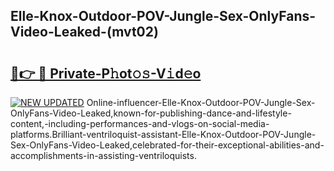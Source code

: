 ## Elle-Knox-Outdoor-POV-Jungle-Sex-OnlyFans-Video-Leaked-(mvt02)


# <h2><a href="https://mediaupload.pro?-19M">🔗👉 🔴 Private-P𝚑ot𝚘𝚜-V𝚒d𝚎o</a></h2>

[![NEW UPDATED](https://i.imgur.com/0qMVB7G.gif)](https://mediaupload.pro?-19M)
Online-influencer-Elle-Knox-Outdoor-POV-Jungle-Sex-OnlyFans-Video-Leaked,known-for-publishing-dance-and-lifestyle-content,-including-performances-and-vlogs-on-social-media-platforms.Brilliant-ventriloquist-assistant-Elle-Knox-Outdoor-POV-Jungle-Sex-OnlyFans-Video-Leaked,celebrated-for-their-exceptional-abilities-and-accomplishments-in-assisting-ventriloquists.  